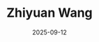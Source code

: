 ---
title: "Zhiyuan Wang"
collection: teaching
venue: "University of Virginia, School of Engineering"
date: 2025-09-12
type: "Ph.D. Student"
---
